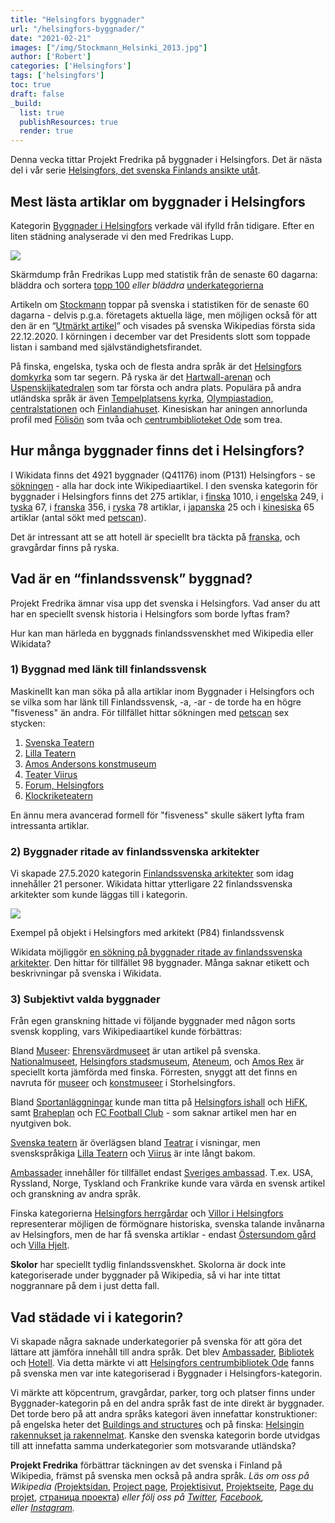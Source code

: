 ```yaml
---
title: "Helsingfors byggnader"
url: "/helsingfors-byggnader/"
date: "2021-02-21"
images: ["/img/Stockmann_Helsinki_2013.jpg"]
author: ['Robert']
categories: ['Helsingfors']
tags: ['helsingfors']
toc: true
draft: false
_build:
  list: true
  publishResources: true
  render: true
---
```


Denna vecka tittar Projekt Fredrika på byggnader i Helsingfors. Det är nästa del i vår serie [Helsingfors, det svenska Finlands ansikte utåt](https://projektfredrika.fi/tre-smeder/).

## Mest lästa artiklar om byggnader i Helsingfors

Kategorin [Byggnader i Helsingfors](https://sv.wikipedia.org/wiki/Kategori:Byggnader_i_Helsingfors) verkade väl ifylld från tidigare. Efter en liten städning analyserade vi den med Fredrikas Lupp.

![](/2021/02/helsingfors-byggnader-01.jpg)

Skärmdump från Fredrikas Lupp med statistik från de senaste 60 dagarna: bläddra och sortera [topp 100](https://wiki.projektfredrika.fi/Top/Byggnader_i_Helsingfors) _eller bläddra_ [underkategorierna](https://wiki.projektfredrika.fi/Byggnader_i_Helsingfors)

Artikeln om [Stockmann](https://sv.wikipedia.org/wiki/Stockmann_(Helsingfors_centrum)) toppar på svenska i statistiken för de senaste 60 dagarna - delvis p.g.a. företagets aktuella läge, men möjligen också för att den är en “[Utmärkt artikel](https://sv.wikipedia.org/wiki/Wikipedia:Utm%C3%A4rkta_artiklar)” och visades på svenska Wikipedias första sida 22.12.2020. I körningen i december var det Presidents slott som toppade listan i samband med självständighetsfirandet.

På finska, engelska, tyska och de flesta andra språk är det [Helsingfors domkyrka](https://sv.wikipedia.org/wiki/Helsingfors_domkyrka) som tar segern. På ryska är det [Hartwall-arenan](https://sv.wikipedia.org/wiki/Hartwall_Arena) och [Uspenskijkatedralen](https://sv.wikipedia.org/wiki/Uspenskijkatedralen,_Helsingfors) som tar första och andra plats. Populära på andra utländska språk är även [Tempelplatsens kyrka](https://sv.wikipedia.org/wiki/Tempelplatsens_kyrka), [Olympiastadion](https://sv.wikipedia.org/wiki/Helsingfors_Olympiastadion), [centralstationen](https://sv.wikipedia.org/wiki/Helsingfors_centralstation) och [Finlandiahuset](https://sv.wikipedia.org/wiki/Finlandiahuset). Kinesiskan har aningen annorlunda profil med [Fölisön](https://sv.wikipedia.org/wiki/F%C3%B6lis%C3%B6n) som tvåa och [centrumbiblioteket Ode](https://sv.wikipedia.org/wiki/Helsingfors_centrumbibliotek_Ode) som trea. 

## Hur många byggnader finns det i Helsingfors?

I Wikidata finns det 4921 byggnader (Q41176) inom (P131) Helsingfors - se [sökningen](https://query.wikidata.org/#%23byggnader%20i%20helsingfors%0ASELECT%20%3Fitem%20%3FitemLabel%20%0AWHERE%20%0A%7B%0A%20%20%3Fitem%20wdt%3AP31%20wd%3AQ41176.%0A%20%20%3Fitem%20wdt%3AP131%20wd%3AQ1757.%0A%20%20SERVICE%20wikibase%3Alabel%20%7B%20bd%3AserviceParam%20wikibase%3Alanguage%20%22%5BAUTO_LANGUAGE%5D%2Cen%22.%20%7D%0A%7DORDER%20BY%20%3FitemLabel%20) - alla har dock inte Wikipediaartikel. I den svenska kategorin för byggnader i Helsingfors finns det 275 artiklar, i [finska](https://fi.wikipedia.org/wiki/Luokka:Helsingin_rakennukset_ja_rakennelmat) 1010, i [engelska](https://en.wikipedia.org/wiki/Category:Buildings_and_structures_in_Helsinki) 249, i [tyska](https://de.wikipedia.org/wiki/Kategorie:Bauwerk_in_Helsinki) 67, i [franska](https://fr.wikipedia.org/wiki/Cat%C3%A9gorie:B%C3%A2timent_%C3%A0_Helsinki) 356, i [ryska](https://ru.wikipedia.org/wiki/%D0%9A%D0%B0%D1%82%D0%B5%D0%B3%D0%BE%D1%80%D0%B8%D1%8F:%D0%97%D0%B4%D0%B0%D0%BD%D0%B8%D1%8F_%D0%B8_%D1%81%D0%BE%D0%BE%D1%80%D1%83%D0%B6%D0%B5%D0%BD%D0%B8%D1%8F_%D0%A5%D0%B5%D0%BB%D1%8C%D1%81%D0%B8%D0%BD%D0%BA%D0%B8) 78 artiklar, i [japanska](https://ja.wikipedia.org/wiki/Category:%E3%83%98%E3%83%AB%E3%82%B7%E3%83%B3%E3%82%AD%E3%81%AE%E5%BB%BA%E7%AF%89%E7%89%A9) 25 och i [kinesiska](https://zh.wikipedia.org/wiki/Category:%E8%B5%AB%E7%88%BE%E8%BE%9B%E5%9F%BA%E5%BB%BA%E7%AF%89%E7%89%A9) 65 artiklar (antal sökt med [petscan](https://petscan.wmflabs.org/)).

Det är intressant att se att hotell är speciellt bra täckta på [franska](https://fr.wikipedia.org/wiki/Cat%C3%A9gorie:H%C3%B4tel_%C3%A0_Helsinki), och gravgårdar finns på ryska.

## Vad är en “finlandssvensk” byggnad?

Projekt Fredrika ämnar visa upp det svenska i Helsingfors. Vad anser du att har en speciellt svensk historia i Helsingfors som borde lyftas fram?

Hur kan man härleda en byggnads finlandssvenskhet med Wikipedia eller Wikidata?

### 1) Byggnad med länk till finlandssvensk

Maskinellt kan man söka på alla artiklar inom Byggnader i Helsingfors och se vilka som har länk till Finlandssvensk, -a, -ar - de torde ha en högre "fisveness" än andra. För tillfället hittar sökningen med [petscan](https://petscan.wmflabs.org/?psid=18472538) sex stycken:

1.  [Svenska Teatern](https://sv.wikipedia.org/wiki/Svenska_teatern)
2.  [Lilla Teatern](https://sv.wikipedia.org/wiki/Lilla_Teatern,_Helsingfors)
3.  [Amos Andersons konstmuseum](https://sv.wikipedia.org/wiki/Amos_Andersons_konstmuseum)
4.  [Teater Viirus](https://sv.wikipedia.org/wiki/Teater_Viirus)
5.  [Forum, Helsingfors](https://sv.wikipedia.org/wiki/Forum,_Helsingfors)
6.  [Klockriketeatern](https://sv.wikipedia.org/wiki/Klockriketeatern)

En ännu mera avancerad formell för "fisveness" skulle säkert lyfta fram intressanta artiklar.

### 2) Byggnader ritade av finlandssvenska arkitekter

Vi skapade 27.5.2020 kategorin [Finlandssvenska arkitekter](https://sv.wikipedia.org/wiki/Kategori:Finlandssvenska_arkitekter) som idag innehåller 21 personer. Wikidata hittar ytterligare 22 finlandssvenska arkitekter som kunde läggas till i kategorin.

![](/2021/02/image-4-1024x646.png)

Exempel på objekt i Helsingfors med arkitekt (P84) finlandssvensk

Wikidata möjliggör [en sökning på byggnader ritade av finlandssvenska arkitekter](https://query.wikidata.org/#%23byggnader%20ritade%20av%20finlandssvenska%20arkitekter%20i%20Helsingfors%0ASELECT%20DISTINCT%20%3Fbyggnad%20%3FbyggnadLabel%20%3Flabelsv%20%3Fdescsv%20%3FarkitektLabel%20%3FplatsLabel%20%3FgataLabel%20%3F%C3%A5r_skapad%20%3Fbild%20%3Fcoords%20%3Fwpsv%0AWHERE%20%0A%7B%0A%20%20%3Farkitekt%20wdt%3AP31%20wd%3AQ5.%20%0A%20%20%3Farkitekt%20wdt%3AP172%20wd%3AQ726673.%20%0A%20%20%3Farkitekt%20wdt%3AP106%20wd%3AQ42973.%0A%20%20%0A%20%20%3Fbyggnad%20wdt%3AP84%20%3Farkitekt.%0A%20%20%3Fbyggnad%20wdt%3AP131%20wd%3AQ1757.%0A%20%0A%20%20OPTIONAL%7B%3Fbyggnad%20wdt%3AP669%20%3Fgata.%7D%0A%20%20OPTIONAL%7B%3Fbyggnad%20wdt%3AP276%20%3Fplats.%7D%0A%23%20%20OPTIONAL%7B%3Fbyggnad%20wdt%3AP571%20%3Fp571.%20BIND%28SUBSTR%28STR%28COALESCE%28%3Fp571%2C%22%22%29%29%2C1%2C4%29%20AS%20%3F%C3%A5r_skapad%29%7D%0A%23%20%20OPTIONAL%7B%3Fbyggnad%20wdt%3AP625%20%3Fcoords.%7D%0A%23%20%20OPTIONAL%7B%3Fbyggnad%20wdt%3AP18%20%3Fbild.%7D%0A%20%20%0A%20%20OPTIONAL%7B%3Fbyggnad%20rdfs%3Alabel%20%3Flabelsv%20filter%20%28lang%28%3Flabelsv%29%20%3D%20%22sv%22%29.%7D%0A%20%20OPTIONAL%7B%3Fbyggnad%20rdfs%3Alabel%20%3Flabelfi%20filter%20%28lang%28%3Flabelfi%29%20%3D%20%22fi%22%29.%7D%0A%20%20OPTIONAL%7B%3Fbyggnad%20rdfs%3Alabel%20%3Flabelen%20filter%20%28lang%28%3Flabelen%29%20%3D%20%22en%22%29.%7D%0A%20%20OPTIONAL%7B%3Fbyggnad%20rdfs%3Alabel%20%3Flabelde%20filter%20%28lang%28%3Flabelde%29%20%3D%20%22de%22%29.%7D%0A%20%20OPTIONAL%7B%3Fbyggnad%20rdfs%3Alabel%20%3Flabelfr%20filter%20%28lang%28%3Flabelfr%29%20%3D%20%22fr%22%29.%7D%20%20%0A%20%20OPTIONAL%7B%3Fbyggnad%20rdfs%3Alabel%20%3Flabelru%20filter%20%28lang%28%3Flabelru%29%20%3D%20%22ru%22%29.%7D%0A%20%20%0A%20%20OPTIONAL%20%7B%3Fbyggnad%20schema%3Adescription%20%3Fdescsv%20.%20FILTER%28lang%28%3Fdescsv%29%3D%27sv%27%29%20%7D%0A%20%20OPTIONAL%20%7B%3Fbyggnad%20schema%3Adescription%20%3Fdescfi%20.%20FILTER%28lang%28%3Fdescfi%29%3D%27fi%27%29%20%7D%0A%20%20OPTIONAL%20%7B%3Fbyggnad%20schema%3Adescription%20%3Fdescen%20.%20FILTER%28lang%28%3Fdescen%29%3D%27en%27%29%20%7D%0A%20%20OPTIONAL%20%7B%3Fbyggnad%20schema%3Adescription%20%3Fdescde%20.%20FILTER%28lang%28%3Fdescde%29%3D%27de%27%29%20%7D%0A%20%20OPTIONAL%20%7B%3Fbyggnad%20schema%3Adescription%20%3Fdescfr%20.%20FILTER%28lang%28%3Fdescfr%29%3D%27fr%27%29%20%7D%0A%20%20OPTIONAL%20%7B%3Fbyggnad%20schema%3Adescription%20%3Fdescru%20.%20FILTER%28lang%28%3Fdescru%29%3D%27ru%27%29%20%7D%0A%20%20%0A%20%20OPTIONAL%20%7B%3Fwpsv%20schema%3Aabout%20%3Fbyggnad%20.%20%3Fwpsv%20schema%3AisPartOf%20%3Chttps%3A%2F%2Fsv.wikipedia.org%2F%3E.%7D%0A%20%20OPTIONAL%20%7B%3Fwpfi%20schema%3Aabout%20%3Fbyggnad%20.%20%3Fwpfi%20schema%3AisPartOf%20%3Chttps%3A%2F%2Ffi.wikipedia.org%2F%3E.%7D%0A%20%20OPTIONAL%20%7B%3Fwpen%20schema%3Aabout%20%3Fbyggnad%20.%20%3Fwpen%20schema%3AisPartOf%20%3Chttps%3A%2F%2Fen.wikipedia.org%2F%3E.%7D%0A%20%20OPTIONAL%20%7B%3Fwpde%20schema%3Aabout%20%3Fbyggnad%20.%20%3Fwpde%20schema%3AisPartOf%20%3Chttps%3A%2F%2Fde.wikipedia.org%2F%3E.%7D%0A%20%20OPTIONAL%20%7B%3Fwpfr%20schema%3Aabout%20%3Fbyggnad%20.%20%3Fwpfr%20schema%3AisPartOf%20%3Chttps%3A%2F%2Ffr.wikipedia.org%2F%3E.%7D%0A%20%20OPTIONAL%20%7B%3Fwpru%20schema%3Aabout%20%3Fbyggnad%20.%20%3Fwpru%20schema%3AisPartOf%20%3Chttps%3A%2F%2Fru.wikipedia.org%2F%3E.%7D%0A%20%20%0A%20%20%0A%20%20SERVICE%20wikibase%3Alabel%20%7B%20bd%3AserviceParam%20wikibase%3Alanguage%20%22sv%2Cfi%2Cen%22.%20%7D%0A%7D%20ORDER%20BY%20%3FbyggnadLabel%20). Den hittar för tillfället 98 byggnader. Många saknar etikett och beskrivningar på svenska i Wikidata.

### 3) Subjektivt valda byggnader

Från egen granskning hittade vi följande byggnader med någon sorts svensk koppling, vars Wikipediaartikel kunde förbättras:

Bland [Museer](https://wiki.projektfredrika.fi/Byggnader_i_Helsingfors#9_Kategori:Museer_i_Helsingfors_.28sv.29): [Ehrensvärdmuseet](https://fi.wikipedia.org/wiki/Ehrensv%C3%A4rd-museo) är utan artikel på svenska. [Nationalmuseet](https://sv.wikipedia.org/wiki/Nationalmuseum,_Helsingfors), [Helsingfors stadsmuseum](https://sv.wikipedia.org/wiki/Helsingfors%C2%A0stadsmuseum), [Ateneum](https://sv.wikipedia.org/wiki/Ateneum), och [Amos Rex](https://sv.wikipedia.org/wiki/Amos%C2%A0Rex) är speciellt korta jämförda med finska. Förresten, snyggt att det finns en navruta för [museer](https://sv.wikipedia.org/wiki/Mall:Museer_i_Storhelsingfors) och [konstmuseer](https://sv.wikipedia.org/wiki/Mall:Konstmuseer_i_Storhelsingfors) i Storhelsingfors.

Bland [Sportanläggningar](https://wiki.projektfredrika.fi/Byggnader_i_Helsingfors#17_Kategori:Sportanl.C3.A4ggningar_i_Helsingfors_.28sv.29) kunde man titta på [Helsingfors ishall](https://sv.wikipedia.org/wiki/Helsingfors_ishall) och [HiFK](https://sv.wikipedia.org/wiki/Helsingfors_IFK), samt [Braheplan](https://sv.wikipedia.org/wiki/Braheplan) och [FC Football Club](https://fcfchelsinki.wordpress.com/) - som saknar artikel men har en nyutgiven bok.

[Svenska teatern](https://sv.wikipedia.org/wiki/Svenska_Teatern) är överlägsen bland [Teatrar](https://wiki.projektfredrika.fi/Byggnader_i_Helsingfors#18_Kategori:Teatrar_i_Helsingfors_.28sv.29) i visningar, men svenskspråkiga [Lilla Teatern](https://sv.wikipedia.org/wiki/Lilla_Teatern,_Helsingfors) och [Viirus](https://sv.wikipedia.org/wiki/Teater_Viirus) är inte långt bakom.

[Ambassader](https://wiki.projektfredrika.fi/Byggnader_i_Helsingfors#2_Kategori:Ambassader_i_Helsingfors_.28sv.29) innehåller för tillfället endast [Sveriges ambassad](https://sv.wikipedia.org/wiki/Sveriges_ambassad_i_Helsingfors). T.ex. USA, Ryssland, Norge, Tyskland och Frankrike kunde vara värda en svensk artikel och granskning av andra språk.

Finska kategorierna [Helsingfors herrgårdar](https://fi.wikipedia.org/wiki/Luokka:Helsingin_kartanot) och [Villor i Helsingfors](https://fi.wikipedia.org/wiki/Luokka:Helsingin_huvilat_ja_villat) representerar möjligen de förmögnare historiska, svenska talande invånarna av Helsingfors, men de har få svenska artiklar - endast [Östersundom gård](https://sv.wikipedia.org/wiki/%C3%96stersundom_g%C3%A5rd) och [Villa Hjelt](https://sv.wikipedia.org/wiki/Villa_Hjelt).

**Skolor** har speciellt tydlig finlandssvenskhet. Skolorna är dock inte kategoriserade under byggnader på Wikipedia, så vi har inte tittat noggrannare på dem i just detta fall.

## Vad städade vi i kategorin?

Vi skapade några saknade underkategorier på svenska för att göra det lättare att jämföra innehåll till andra språk. Det blev [Ambassader](https://sv.wikipedia.org/wiki/Kategori:Ambassader_i_Helsingfors), [Bibliotek](https://sv.wikipedia.org/wiki/Kategori:Bibliotek_i_Helsingfors) och [Hotell](https://sv.wikipedia.org/wiki/Kategori:Hotell_i_Helsingfors). Via detta märkte vi att [Helsingfors centrumbibliotek Ode](https://sv.wikipedia.org/wiki/Helsingfors_centrumbibliotek_Ode) fanns på svenska men var inte kategoriserad i Byggnader i Helsingfors-kategorin. 

Vi märkte att köpcentrum, gravgårdar, parker, torg och platser finns under Byggnader-kategorin på en del andra språk fast de inte direkt är byggnader. Det torde bero på att andra språks kategori även innefattar konstruktioner: på engelska heter det [Buildings and structures](https://en.wikipedia.org/wiki/Category:Buildings_and_structures_in_Helsinki) och på finska: [Helsingin rakennukset ja rakennelmat](https://fi.wikipedia.org/wiki/Luokka:Helsingin_rakennukset_ja_rakennelmat). Kanske den svenska kategorin borde utvidgas till att innefatta samma underkategorier som motsvarande utländska?

**Projekt Fredrika** förbättrar täckningen av det svenska i Finland på Wikipedia, främst på svenska men också på andra språk. _Läs om oss på Wikipedia (_[Projektsidan](https://sv.wikipedia.org/wiki/Wikipedia:Projekt_Fredrika), [Project page](https://en.wikipedia.org/wiki/Wikipedia:Projekt_Fredrika), [Projektisivut](https://fi.wikipedia.org/wiki/Wikipedia:Projekt_Fredrika), [Projektseite](https://de.wikipedia.org/wiki/Wikipedia:Projekt_Fredrika), [Page du projet](https://fr.wikipedia.org/wiki/Wikipedia:Projekt_Fredrika), [страница проекта](https://ru.wikipedia.org/wiki/Wikipedia:Projekt_Fredrika)) _eller följ oss på [Twitter](https://twitter.com/projektfredrika), [Facebook](https://www.facebook.com/projektfredrika/), eller [Instagram](http://instagram.com/projektfredrika)._